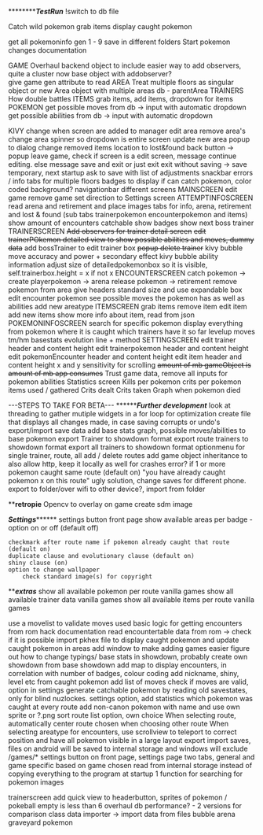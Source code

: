 ***************************************TestRun*******************************
!switch to db file

Catch wild pokemon
grab items
display caught pokemon

get all pokemoninfo gen 1 - 9
save in different folders
Start pokemon changes documentation

GAME
    Overhaul backend object to include easier way to add observers, quite a cluster now
        base object with addobserver?    
    give game gen attribute to read
    AREA
        Treat multiple floors as singular object or new Area object with multiple areas
            db - parentArea
    TRAINERS
        How double battles
    ITEMS
        grab items, add items, dropdown for items
    POKEMON
        get possible moves from db -> input with automatic dropdown
        get possible abilities from db -> input with automatic dropdown

KIVY
    change when screen are added to manager
    edit area
    remove area's
    change area spinner so dropdown is entire screen
    update new area popup to dialog
    change removed items location to lost&found
    back button -> popup leave game, check if screen is a edit screen, message continue editing. else message save and exit or just exit
    exit without saving -> save temporary, next startup ask to save with list of adjustments
    snackbar errors / info
    tabs for multiple floors
    badges to display if can catch pokemon, color coded background?
    navigationbar different screens
    MAINSCREEN
        edit game
        remove game
        set direction to Settings screen
    ATTEMPTINFOSCREEN
        read arena and retirement and place images
        tabs for info, arena, retirement and lost & found (sub tabs trainerpokemon encounterpokemon and items)
        show amount of encounters catchable
        show badges
        show next boss trainer  
    TRAINERSCREEN
        ~~Add observers for trainer detail screen~~
        ~~edit trainerPOkemon detailed view to show possible abilities and moves, dummy data~~
        add bossTrainer to edit trainer box
        ~~popup delete trainer~~
        kivy bubble move accuracy and power + secondary effect
        kivy bubble ability information
        adjust size of detailedpokemonbox so it is visible, self.trainerbox.height = x if not x
    ENCOUNTERSCREEN
        catch pokemon -> create playerpokemon -> arena
        release pokemon -> retirement
        remove pokemon from area
        give headers standard size and use expandable box
        edit encounter pokemon
        see possible moves the pokemon has as well as abilities
        add new areatype
    ITEMSCREEN
        grab items
        remove item
        edit item
        add new items
        show more info about item, read from json
    POKEMONINFOSCREEN
        search for specific pokemon
        display everything from pokemon
        where it is caught
        which trainers have it so far
        levelup moves
        tm/hm
        basestats
        evolution line + method
    SETTINGSCREEN
        edit trainer header and content height
        edit trainerpokemon header and content height
        edit pokemonEncounter header and content height
        edit item header and content height
        x and y sensitivity for scrolling
        ~~amount of mb gameObject is~~
        ~~amount of mb app consumes~~
        Trust game data, remove all inputs for pokemon abilities
    Statistics screen
        Kills per pokemon
        crits per pokemon
        items used / gathered
        Crits dealt
        Crits taken
        Graph when pokemon died


---STEPS TO TAKE FOR BETA---
*******************************Further development*************************
look at threading to gather mutiple widgets in a for loop for optimization
create file that displays all changes made, in case saving corrupts or undo's
export/import save data
add base stats graph, possible moves/abilities to base pokemon
export Trainer to showdown format
export route trainers to showdown format
export all trainers to showdown format
    optionmenu for single trainer, route, all
add / delete routes
add game object inheritance to also allow http, keep it locally as well for crashes
error? if 1 or more pokemon caught same route (default on) "you have already caught pokemon x on this route"
ugly solution, change saves for different phone. export to folder/over wifi to other device?, import from folder


****************************retropie**************************
Opencv to overlay on game
create sdm image


*************************Settings*******************************
settings button front page
    show available areas per badge - option on or off (default off)
    
    checkmark after route name if pokemon already caught that route (default on)
    duplicate clause and evolutionary clause (default on)
    shiny clause (on)
    option to change wallpaper
        check standard image(s) for copyright

*****************************extras***************************
show all available pokemon per route vanilla games
show all available trainer data vanilla games
show all available items per route vanilla games

use a movelist to validate moves used
basic logic for getting encounters from rom hack documentation
read encountertable data from rom -> check if it is possible
    import pkhex file to display caught pokemon and update caught pokemon in areas
add window to make adding games easier
figure out how to change typings/ base stats in showdown, probably create own showdown from base showdown
add map to display encounters, in correlation with number of badges, colour coding
add nickname, shiny, level etc from caught pokemon
add list of moves
check if moves are valid, option in settings
generate catchable pokemon by reading old savestates, only for blind nuzlockes. settings option, add statistics which pokemon was caught at every route
add non-canon pokemon with name and use own sprite or ?.png
sort route list option, own choice
When selecting route, automatically center route chosen when choosing other route
When selecting areatype for encounters, use scrollview to teleport to correct position and have all pokemon visible in a large layout
export import saves, files on android will be saved to internal storage and windows will exclude /games/*
settings button on front page, settings page two tabs, general and game specific based on game chosen
read from internal storage instead of copying everything to the program at startup
1 function for searching for pokemon images

trainerscreen add quick view to headerbutton, sprites of pokemon / pokeball empty is less than 6
overhaul db performance? - 2 versions for comparison
class data importer -> import data from files
bubble arena graveyard pokemon

